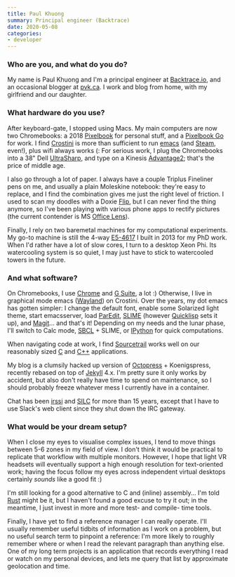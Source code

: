 ```yaml
---
title: Paul Khuong
summary: Principal engineer (Backtrace)
date: 2020-05-08
categories:
- developer
---
```


### Who are you, and what do you do?

My name is Paul Khuong and I'm a principal engineer at [Backtrace.io][backtrace], and an occasional blogger at [pvk.ca](http://pvk.ca/ "Paul's website."). I work and blog from home, with my girlfriend and our daughter.

### What hardware do you use?

After keyboard-gate, I stopped using Macs. My main computers are now two Chromebooks: a 2018 [Pixelbook][pixelbook] for personal stuff, and a [Pixelbook Go][pixelbook-go] for work. I find [Crostini][] is more than sufficient to run [emacs][] (and [Steam][], even!), plus wifi always works (: For serious work, I plug the Chromebooks into a 38" Dell [UltraSharp][u3818dw], and type on a Kinesis [Advantage2][]; that's the price of middle age.

I also go through a lot of paper. I always have a couple Triplus Fineliner pens on me, and usually a plain Moleskine notebook: they're easy to replace, and I find the combination gives me just the right level of friction. I used to scan my doodles with a Doxie [Flip][flip], but I can never find the thing anymore, so I've been playing with various phone apps to rectify pictures (the current contender is MS [Office Lens][office-lens]).

Finally, I rely on two baremetal machines for my computational experiments. My go-to machine is still the 4-way [E5-4617][xeon-e5-4617] I built in 2013 for my PhD work. When I'd rather have a lot of slow cores, I turn to a desktop Xeon Phi. Its watercooling system is so quiet, I may just have to stick to watercooled towers in the future.

### And what software?

On Chromebooks, I use [Chrome][] and [G Suite][g-suite], a lot :) Otherwise, I live in graphical mode emacs ([Wayland][]) on Crostini. Over the years, my dot emacs has gotten simpler: I change the default font, enable some Solarized light theme, start emacsserver, load [ParEdit][], [SLIME][] (however [Quicklisp][] sets it up), and [Magit][]... and that's it! Depending on my needs and the lunar phase, I'll switch to Calc mode, [SBCL][] + SLIME, or [IPython][] for quick computations.

When navigating code at work, I find [Sourcetrail][] works well on our reasonably sized [C][] and [C++][c-plusplus] applications.

My blog is a clumsily hacked up version of [Octopress][] + Koenigspress, recently rebased on top of [Jekyll][] 4.x. I'm pretty sure it only works by accident, but also don't really have time to spend on maintenance, so I should probably freeze whatever mess I currently have in a container.

Chat has been [irssi][] and [SILC][] for more than 15 years, except that I have to use Slack's web client since they shut down the IRC gateway.

### What would be your dream setup?

When I close my eyes to visualise complex issues, I tend to move things between 5-6 zones in my field of view. I don't think it would be practical to replicate that workflow with multiple monitors. However, I hope that light VR headsets will eventually support a high enough resolution for text-oriented work; having the focus follow my eyes across independent virtual desktops certainly *sounds* like a good fit :)

I'm still looking for a good alternative to C and (inline) assembly... I'm told [Rust][] might be it, but I haven't found a good excuse to try it out; in the meantime, I just invest in more and more test- and compile- time tools.

Finally, I have yet to find a reference manager I can really operate. I'll usually remember useful tidbits of information as I work on a problem, but no useful search term to pinpoint a reference: I'm more likely to roughly remember where or when I read the relevant paragraph than anything else. One of my long term projects is an application that records everything I read or watch on my personal devices, and lets me query that list by approximate geolocation and time.

[advantage2]: https://kinesis-ergo.com/shop/advantage2/ "A fancy ergonomic keyboard."
[backtrace]: https://backtrace.io/product/ "A service for tracking crash logs and exceptions."
[c-plusplus]: https://en.wikipedia.org/wiki/C%2B%2B "A compiled programming language."
[c]: https://en.wikipedia.org/wiki/C_(programming_language) "A compiled programming language."
[chrome]: https://www.google.com/intl/en/chrome/browser/ "A WebKit-based browser, where each tab runs in its own thread."
[crostini]: https://chromium.googlesource.com/chromiumos/docs/+/master/containers_and_vms.md#Crostini "A VM environment for Chrome OS."
[emacs]: http://www.gnu.org/software/emacs/ "A free open-source text editor."
[flip]: https://www.getdoxie.com/product/flip/index.html "A mobile flatbed scanner."
[g-suite]: https://gsuite.google.com/ "A hosted solution for email, calendaring and more."
[ipython]: http://ipython.org/ "An interactive shell for Python."
[irssi]: https://irssi.org/ "A CLI irc client."
[jekyll]: https://jekyllrb.com/ "A static site generator."
[magit]: https://github.com/magit/magit "A git mode for Emacs."
[octopress]: http://octopress.org/ "A weblog framework for Jekyll."
[office-lens]: https://www.microsoft.com/en-us/p/office-lens/9wzdncrfj3t8?activetab=pivot:overviewtab "OCR software."
[paredit]: https://www.emacswiki.org/emacs/ParEdit "An emacs mode for working with Lisp and Scheme source code."
[pixelbook-go]: https://en.wikipedia.org/wiki/Google_Pixel#Pixelbook_Go "A 13.3 inch Chrome OS laptop."
[pixelbook]: https://store.google.com/us/product/google_pixelbook "A 12.3 inch Chromebook."
[quicklisp]: https://www.quicklisp.org/beta/ "A library manager for Common Lisp."
[rust]: https://www.rust-lang.org/en-US/ "A programming language."
[sbcl]: http://www.sbcl.org/ "A Common Lisp compiler."
[silc]: http://silcnet.org/client.html "Conferencing and messaging software."
[slime]: https://common-lisp.net/project/slime/ "An emacs mode for working with Common Lisp."
[sourcetrail]: https://www.sourcetrail.com/ "A souce code explorer."
[steam]: https://store.steampowered.com/ "A digital game distribution service."
[u3818dw]: https://www.dell.com/en-us/work/shop/dell-ultrasharp-38-curved-monitor-u3818dw/apd/210-amrc "A 38 inch monitor."
[wayland]: https://wayland.freedesktop.org/ "A windowing library for Linux. "
[xeon-e5-4617]: https://ark.intel.com/content/www/us/en/ark/products/64608/intel-xeon-processor-e5-4617-15m-cache-2-90-ghz-7-20-gt-s-intel-qpi.html "A CPU."
